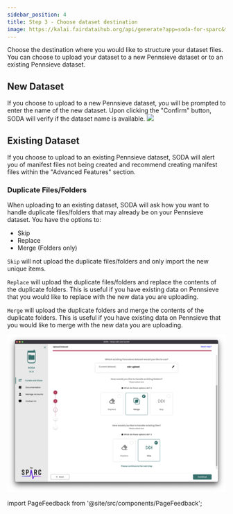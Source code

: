 ```yaml
---
sidebar_position: 4
title: Step 3 - Choose dataset destination
image: https://kalai.fairdataihub.org/api/generate?app=soda-for-sparc&title=Step%203%20-%20Structure%20dataset%20files&description=Prepare%20Dataset&org=fairdataihub
---
```


Choose the destination where you would like to structure your dataset files. You can choose to upload your dataset to a new Pennsieve dataset or to an existing Pennsieve dataset.

## New Dataset

If you choose to upload to a new Pennsieve dataset, you will be prompted to enter the name of the new dataset. Upon clicking the "Confirm" button, SODA will verify if the dataset name is available.
![](/img/UploadData3.png)

## Existing Dataset

If you choose to upload to an existing Pennsieve dataset, SODA will alert you of manifest files not being created and recommend creating manifest files within the "Advanced Features" section.

### Duplicate Files/Folders

When uploading to an existing dataset, SODA will ask how you want to handle duplicate files/folders that may already be on your Pennsieve dataset. You have the options to:

- Skip
- Replace
- Merge (Folders only)

`Skip` will not upload the duplicate files/folders and only import the new unique items.

`Replace` will upload the duplicate files/folders and replace the contents of the duplicate folders. This is useful if you have existing data on Pennsieve that you would like to replace with the new data you are uploading.

`Merge` will upload the duplicate folders and merge the contents of the duplicate folders. This is useful if you have existing data on Pennsieve that you would like to merge with the new data you are uploading.

![](https://github.com/fairdataihub/SODA-for-SPARC/blob/staging/docs/documentation/upload-dataset/upload-dataset-step-3-existing.png?raw=true)

import PageFeedback from '@site/src/components/PageFeedback';

<PageFeedback />
